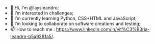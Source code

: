 - 👋 Hi, I’m @laysleandro;
- 👀 I’m interested in challenges;
- 🌱 I’m currently learning Python, CSS+HTML and JavaScript;
- 💞️ I’m looking to collaborate on software creations and testing;
- 📫 How to reach me : https://www.linkedin.com/in/vit%C3%B3ria-leandro-b5a9281a5/.

<!---
laysleandro/laysleandro is a ✨ special ✨ repository because its `README.md` (this file) appears on your GitHub profile.
You can click the Preview link to take a look at your changes.
--->
